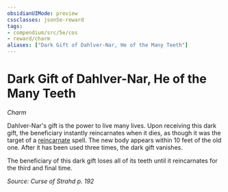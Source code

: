 ```yaml
---
obsidianUIMode: preview
cssclasses: json5e-reward
tags:
- compendium/src/5e/cos
- reward/charm
aliases: ["Dark Gift of Dahlver-Nar, He of the Many Teeth"]
---
```

# Dark Gift of Dahlver-Nar, He of the Many Teeth
*Charm*  

Dahlver-Nar's gift is the power to live many lives. Upon receiving this dark gift, the beneficiary instantly reincarnates when it dies, as though it was the target of a [reincarnate](/2-Mechanics/CLI/spells/reincarnate.md) spell. The new body appears within 10 feet of the old one. After it has been used three times, the dark gift vanishes.

The beneficiary of this dark gift loses all of its teeth until it reincarnates for the third and final time.

*Source: Curse of Strahd p. 192*